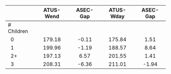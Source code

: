 
|                      |    ATUS-Wend |     ASEC-Gap |    ATUS-Wday |     ASEC-Gap |
| -------------------- | :----------: | :----------: | :----------: | :----------: |
| # Children           |              |              |              |              |
| &nbsp;&nbsp;0        |       179.18 |        -0.11 |       175.84 |         1.51 |
| &nbsp;&nbsp;1        |       199.96 |        -1.19 |       188.57 |         8.64 |
| &nbsp;&nbsp;2+       |       197.13 |         6.57 |       201.55 |         1.41 |
| &nbsp;&nbsp;3        |       208.31 |        -6.36 |       211.01 |        -1.94 |


